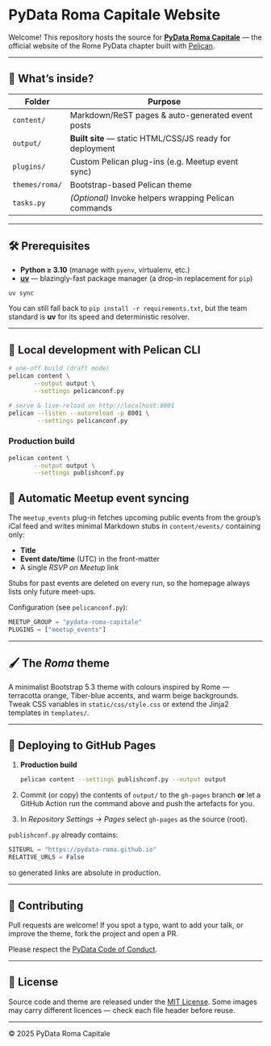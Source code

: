 # PyData Roma Capitale Website

Welcome! This repository hosts the source for **[PyData Roma Capitale](https://pydata-roma.github.io)** — the official website of the Rome PyData chapter built with [Pelican](https://getpelican.com/).

---

## 📂 What’s inside?

| Folder         | Purpose                                                  |
| -------------- | -------------------------------------------------------- |
| `content/`     | Markdown/ReST pages & auto-generated event posts         |
| `output/`      | **Built site** — static HTML/CSS/JS ready for deployment |
| `plugins/`     | Custom Pelican plug-ins (e.g. Meetup event sync)         |
| `themes/roma/` | Bootstrap-based Pelican theme                            |
| `tasks.py`     | *(Optional)* Invoke helpers wrapping Pelican commands    |

---

## 🛠 Prerequisites

* **Python ≥ 3.10** (manage with `pyenv`, virtualenv, etc.)
* **[uv](https://github.com/astral-sh/uv)** — blazingly-fast package manager (a drop-in replacement for `pip`)

```bash
uv sync
```

You can still fall back to `pip install -r requirements.txt`, but the team standard is **uv** for its speed and deterministic resolver.

---

## 🚀 Local development with Pelican CLI

```bash
# one-off build (draft mode)
pelican content \
       --output output \
       --settings pelicanconf.py

# serve & live-reload on http://localhost:8001
pelican --listen --autoreload -p 8001 \
        --settings pelicanconf.py
```

### Production build

```bash
pelican content \
       --output output \
       --settings publishconf.py
```


## 🔌 Automatic Meetup event syncing

The `meetup_events` plug-in fetches upcoming public events from the group’s iCal feed and writes minimal Markdown stubs in `content/events/` containing only:

* **Title**
* **Event date/time** (UTC) in the front-matter
* A single *RSVP on Meetup* link

Stubs for past events are deleted on every run, so the homepage always lists only future meet-ups.

Configuration (see `pelicanconf.py`):

```python
MEETUP_GROUP = "pydata-roma-capitale"
PLUGINS = ["meetup_events"]
```

---

## 🖌️ The *Roma* theme

A minimalist Bootstrap 5.3 theme with colours inspired by Rome — terracotta orange, Tiber-blue accents, and warm beige backgrounds. Tweak CSS variables in `static/css/style.css` or extend the Jinja2 templates in `templates/`.

---

## 🚢 Deploying to GitHub Pages

1. **Production build**

   ```bash
   pelican content --settings publishconf.py --output output
   ```
2. Commit (or copy) the contents of `output/` to the `gh-pages` branch **or** let a GitHub Action run the command above and push the artefacts for you.
3. In *Repository Settings → Pages* select `gh-pages` as the source (root).

`publishconf.py` already contains:

```python
SITEURL = "https://pydata-roma.github.io"
RELATIVE_URLS = False
```

so generated links are absolute in production.

---

## 🤝 Contributing

Pull requests are welcome! If you spot a typo, want to add your talk, or improve the theme, fork the project and open a PR.

Please respect the [PyData Code of Conduct](https://pydataconf.global/coc).

---

## 📝 License

Source code and theme are released under the [MIT License](LICENSE). Some images may carry different licences — check each file header before reuse.

---

© 2025 PyData Roma Capitale
